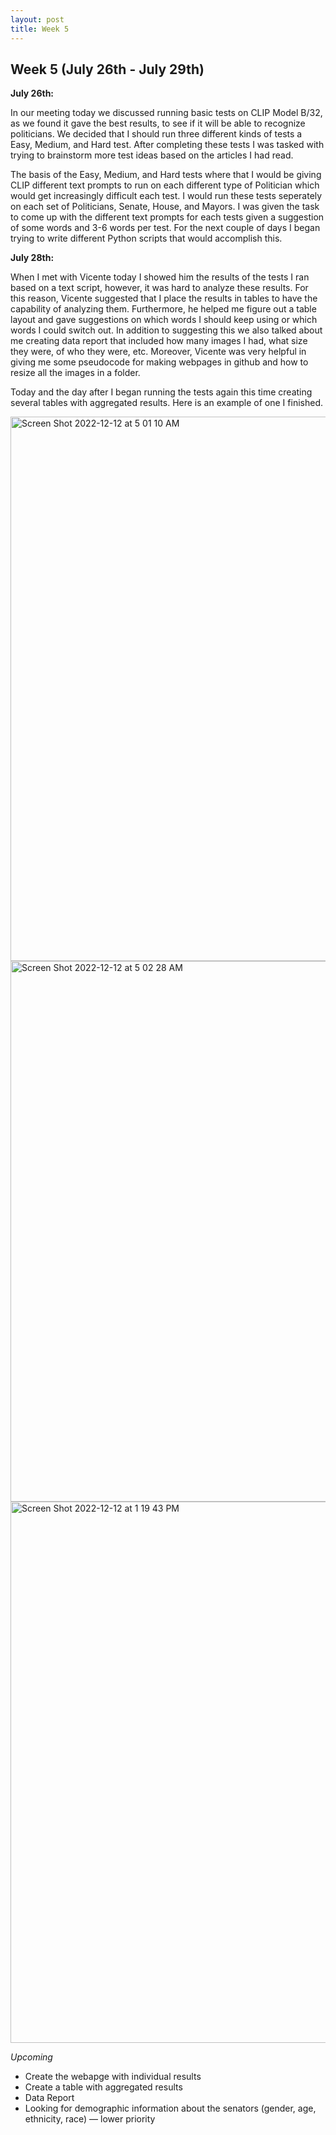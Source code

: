 ```yaml
---
layout: post
title: Week 5
---
```


## Week 5 (July 26th - July 29th)

**July 26th:** <br/> 

In our meeting today we discussed running basic tests on CLIP Model B/32, as we found it gave the best results, to see if it will be able to recognize politicians. We decided that I should run three different kinds of tests a Easy, Medium, and Hard test. After completing these tests I was tasked with trying to brainstorm more test ideas based on the articles I had read.

The basis of the Easy, Medium, and Hard tests where that I would be giving CLIP different text prompts to run on each different type of Politician which would get increasingly difficult each test. I would run these tests seperately on each set of Politicians, Senate, House, and Mayors. I was given the task to come up with the different text prompts for each tests given a suggestion of some words and 3-6 words per test. For the next couple of days I began trying to write different Python scripts that would accomplish this.

**July 28th:** <br/> 

When I met with Vicente today I showed him the results of the tests I ran based on a text script, however, it was hard to analyze these results. For this reason, Vicente suggested that I place the results in tables to have the capability of analyzing them. Furthermore, he helped me figure out a table layout and gave suggestions on which words I should keep using or which words I could switch out. In addition to suggesting this we also talked about me creating data report that included how many images I had, what size they were, of who they were, etc. Moreover, Vicente was very helpful in giving me some pseudocode for making webpages in github and how to resize all the images in a folder. 

Today and the day after I began running the tests again this time creating several tables with aggregated results. Here is an example of one I finished.

<img width="871" alt="Screen Shot 2022-12-12 at 5 01 10 AM" src="https://user-images.githubusercontent.com/52052151/207051491-63e8ae1d-2aec-4a4d-aada-9f2478acb1f5.png">

<img width="865" alt="Screen Shot 2022-12-12 at 5 02 28 AM" src="https://user-images.githubusercontent.com/52052151/207051729-1cfce061-c551-44f3-8448-c46e4f87fac7.png">

<img width="866" alt="Screen Shot 2022-12-12 at 1 19 43 PM" src="https://user-images.githubusercontent.com/52052151/207156897-3dc1a61d-c517-4b67-b371-05689a735c91.png">

*Upcoming*
- Create the webapge with individual results
- Create a table with aggregated results
- Data Report
- Looking for demographic information about the senators (gender, age, ethnicity, race) — lower priority
